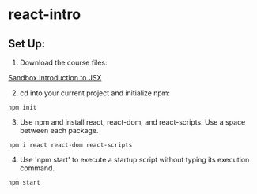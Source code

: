 # react-intro

## Set Up:

1. Download the course files:

[Sandbox Introduction to JSX](https://codesandbox.io/s/introduction-to-jsx-h8ub1?fontsize=14&module=/public/index.html+babeljs.io&file=/package.json)

2. cd into your current project and initialize npm:

```
npm init
```

3. Use npm and install react, react-dom, and react-scripts. Use a space between each package.

```
npm i react react-dom react-scripts
```

4. Use 'npm start' to execute a startup script without typing its execution command.

```
npm start
```
